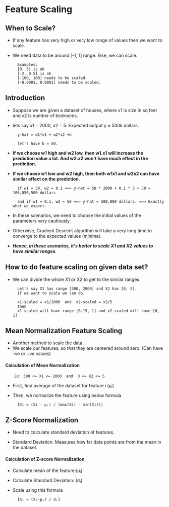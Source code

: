 # Feature Scaling

## When to Scale?

- If any feature has very high or very low range of values then we want to scale.
- We need data to be around [-1, 1] range. Else, we can scale.

        Examples:
        [0, 3] is ok
        [-2, 0.5] is ok
        [-100, 100] needs to be scaled.
        [-0.0001, 0.0001] needs to be scaled.

## Introduction

- Suppose we are given a dataset of houses, where x1 is size in sq feet and x2 is number of bedrooms.
- lets say x1 = 2000, x2 = 5. Expected output y = 500k dollars.

        y-hat = w1*x1 + w2*x2 +b

        let's have b = 50.

- <strong>If we choose w1 high and w2 low, then w1.x1 will increase the prediction value a lot. And w2.x2 won't have much effect in the prediction.
- If we choose w1 low and w2 high, then both w1x1 and w2x2 can have similar effect on the prediction.</strong>

        if w1 = 50, w2 = 0.1 ==> y-hat = 50 * 2000 + 0.1 * 5 + 50 = 100,050,500 dollars

        and if w1 = 0.1, w2 = 50 ==> y-hat = 500,000 dollars. ==> Exactly what we expect.


- In these scenarios, we need to choose the initial values of the parameters very cautiously.
- Otherwise, Gradient Descent algorithm will take a very long time to converge to the expected values (minima).

- ***Hence, in these scenarios, it's better to scale X1 and X2 values to have similar ranges.***

## How to do feature scaling on given data set?

- We can divide the whole X1 or X2 to get to the similar ranges.

        Let's say X1 has range [300, 2000] and X2 has [0, 5].
        if we want to scale we can do,

        x1-scaled = x1/2000  and  x2-scaled = x2/5
        then 
        x1-scaled will have range [0.15, 1] and x2-scaled will have [0, 1]



## Mean Normalization Feature Scaling

- Another method to scale the data.
- We scale our features, so that they are centered around zero. (Can have -ve or +ve values)

#### Calculation of Mean Normalization
    
        Ex: 300 <= X1 <= 2000  and  0 <= X2 <= 5

- First, find average of the dataset for feature i (µᵢ)

- Then, we normalize the feature using below formula

        [Xi = (Xi - µᵢ) / (max(Xi) - min(Xi))]


## Z-Score Normalization

- Need to calculate standard deviation of features.

- Standard Deviation: Measures how far data points are from the mean in the dataset.

#### Calculation of Z-score Normalization

- Calculate mean of the feature:(µᵢ)

- Calculate Standard Deviation: (σᵢ)

- Scale using this formula

        [Xᵢ = (Xᵢ-µᵢ) / σᵢ]